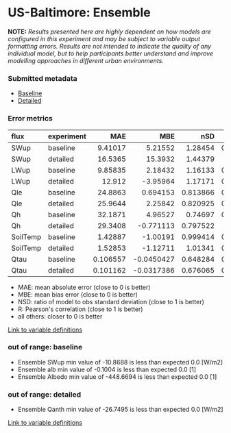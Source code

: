 # US-Baltimore: Ensemble

**NOTE:** *Results presented here are highly dependent on how models are configured in this experiment and may be subject to variable output formatting errors. Results are not intended to indicate the quality of any individual model, but to help participants better understand and improve modelling approaches in different urban environments.*

### Submitted metadata

- [Baseline](Ensemble_US-Baltimore_baseline_attrs.md)
- [Detailed](Ensemble_US-Baltimore_detailed_attrs.md)

### Error metrics

| flux     | experiment   |       MAE |        MBE |      nSD |        R |        5th |      95th |      RMSE |    cRMSE |       AMBE |       1-nSD |       1-R |   nSkewness |   nKurtosis |   Overlap |
|:---------|:-------------|----------:|-----------:|---------:|---------:|-----------:|----------:|----------:|---------:|-----------:|------------:|----------:|------------:|------------:|----------:|
| SWup     | baseline     |  9.41017  |  5.21552   | 1.28454  | 0.981572 |  1.98556   | 25.7644   | 13.0951   | 0.358198 |  5.21552   | 0.28454     | 0.0184279 |   0.254792  |   0.0363237 | 0.152369  |
| SWup     | detailed     | 16.5365   | 15.3932    | 1.44379  | 0.98319  |  0.570792  | 45.6138   | 22.6496   | 0.495472 | 15.3932    | 0.443793    | 0.01681   |   0.196081  |   0.0541131 | 0.1702    |
| LWup     | baseline     |  9.85835  |  2.18432   | 1.16133  | 0.982052 |  5.56402   | 30.3822   | 14.5458   | 0.260221 |  2.18432   | 0.161327    | 0.0179484 |   6.92233   |   0.454075  | 0.0772876 |
| LWup     | detailed     | 12.912    | -3.95964   | 1.17171  | 0.978643 | 12.0485    | 26.2085   | 16.0803   | 0.282014 |  3.95964   | 0.171708    | 0.0213567 |   7.48254   |   0.507131  | 0.107482  |
| Qle      | baseline     | 24.8863   |  0.694153  | 0.813866 | 0.829034 | 16.7418    | 32.7873   | 40.4721   | 0.559403 |  0.694153  | 0.186134    | 0.170966  |   0.0513509 |   0.233494  | 0.249698  |
| Qle      | detailed     | 25.9644   |  2.25842   | 0.820925 | 0.820228 | 16.6303    | 34.2339   | 41.4416   | 0.572037 |  2.25842   | 0.179075    | 0.179772  |   0.0983766 |   0.329956  | 0.223875  |
| Qh       | baseline     | 32.1871   |  4.96527   | 0.74697  | 0.860485 | 26.1905    | 47.5103   | 46.5524   | 0.521969 |  4.96527   | 0.253031    | 0.139515  |   0.0430928 |   0.0442717 | 0.271729  |
| Qh       | detailed     | 29.3408   | -0.771113  | 0.797522 | 0.86495  | 17.5772    | 41.1893   | 44.91     | 0.506367 |  0.771113  | 0.202479    | 0.13505   |   0.0535324 |   0.186646  | 0.149452  |
| SoilTemp | baseline     |  1.42887  | -1.00191   | 0.999414 | 0.986425 |  0.972822  |  1.33003  |  1.83773  | 0.164727 |  1.00191   | 0.000589509 | 0.0135753 |   1.17936   |   0.0333794 | 0.0866775 |
| SoilTemp | detailed     |  1.52853  | -1.12711   | 1.01341  | 0.986436 |  1.09029   |  1.12293  |  1.9211   | 0.166345 |  1.12711   | 0.0134017   | 0.0135636 |   0.92941   |   0.0370211 | 0.088978  |
| Qtau     | baseline     |  0.106557 | -0.0450427 | 0.648284 | 0.881188 |  0.0223837 |  0.265566 |  0.165969 | 0.527022 |  0.0450427 | 0.351717    | 0.118812  |   0.0696758 |   0.154682  | 0.236319  |
| Qtau     | detailed     |  0.101162 | -0.0317386 | 0.676065 | 0.885589 |  0.0218656 |  0.239778 |  0.157669 | 0.509541 |  0.0317386 | 0.323936    | 0.114411  |   0.0246176 |   0.0802755 | 0.219466  |

 - MAE: mean absolute error (close to 0 is better)
 - MBE: mean bias error (close to 0 is better)
 - NSD: ratio of model to obs standard deviation (close to 1 is better)
 - R: Pearson's correlation (close to 1 is better)
 - all others: closer to 0 is better

[Link to variable definitions](../modelattrs/variable_definitions.md)

### out of range: baseline

 - Ensemble SWup min value of -10.8688 is less than expected 0.0 [W/m2]
 - Ensemble alb min value of -0.1004 is less than expected 0.0 [1]
 - Ensemble Albedo min value of -448.6694 is less than expected 0.0 [1]

### out of range: detailed

 - Ensemble Qanth min value of -26.7495 is less than expected 0.0 [W/m2]


[Link to variable definitions](../modelattrs/variable_definitions.md)

